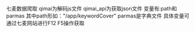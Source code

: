 七麦数据爬取
qimai为解码js文件
qimai_api为获取json文件
变量有:path和parmas
其中path形如："/app/keywordCover"
parmas是字典文件
具体变量可通过七麦网站进行F12 F5操作获取

 
